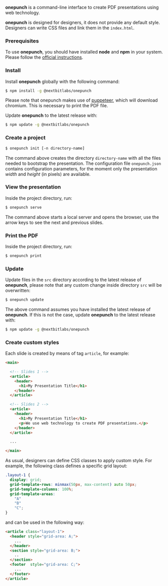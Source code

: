 **onepunch** is a command-line interface to create PDF presentations using web technology.

**onepunch** is designed for designers, it does not provide any default style. Designers can write CSS files and link them in the `index.html`.

### Prerequisites

To use **onepunch**, you should have installed **node** and **npm** in your system. Please follow the [official instructions](https://www.npmjs.com/get-npm).

### Install

Install **onepunch** globally with the following command:

```sh
$ npm install -g @nextbitlabs/onepunch
```

Please note that onepunch makes use of [puppeteer](https://github.com/puppeteer/puppeteer/), which will download chromium. This is necessary to print the PDF file.

Update **onepunch** to the latest release with:

```sh
$ npm update -g @nextbitlabs/onepunch
```

### Create a project

```sh
$ onepunch init [-n directory-name]
```

The command above creates the directory `directory-name` with all the files needed to bootstrap the presentation. The configuration file `onepunch.json` contains configuration parameters, for the moment only the presentation *width* and *height* (in pixels) are available.

### View the presentation

Inside the project directory, run:

```sh
$ onepunch serve
```

The command above starts a local server and opens the browser, use the arrow keys to see the next and previous slides.

### Print the PDF

Inside the project directory, run:

```sh
$ onepunch print
```

### Update

Update files in the `src` directory according to the latest release of **onepunch**, please note that any custom change inside directory `src` will be overwritten:

```sh
$ onepunch update
```

The above command assumes you have installed the latest release of **onepunch**.
If this is not the case, update **onepunch** to the latest release with:

```sh
$ npm update -g @nextbitlabs/onepunch
```

### Create custom styles

Each slide is created by means of tag `article`, for example:

```html
<main>

  <!-- Slides 1 -->
  <article>
    <header>
      <h1>My Presentation Title</h1>
    </header>
  </article>

  <!-- Slides 2 -->
  <article>
    <header>
      <h1>My Presentation Title</h1>
      <p>We use web technology to create PDF presentations.</p>
    </header>
  </article>

  ...

</main>
```

As usual, designers can define CSS classes to apply custom style. For example, the following class defines a specific grid layout:

```css
.layout-1 {
  display: grid;
  grid-template-rows: minmax(50px, max-content) auto 50px;
  grid-template-columns: 100%;
  grid-template-areas:
    "A"
    "B"
    "C";
}
```

and can be used in the following way:

```html
<article class="layout-1">
  <header style="grid-area: A;">
    ...
  </header>
  <section style="grid-area: B;">
    ..
  </section>
  <footer  style="grid-area: C;">
    ...
  </footer>
</article>
```

